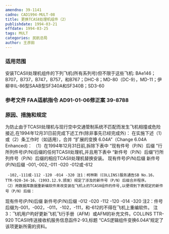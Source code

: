 ```yaml
---
amendno: 39-1141
cadno: CAD1994-MULT-08
title: 更换TCASⅡ处理机组件（2）
publishdate: 1994-03-21
effdate: 1994-03-25
tags: MULT
categories: 民航总局
author: 王彦田
---
```


### 适用范围 
安装TCASⅡ处理机组件的下列飞机(所有系列号)但不限于这些飞机: BAe146；B707，B737，B747，B757，和B767；DHC-8；MD-80（DC-9），MD-11；伊柳辛IL-86型SAAB型SF340A和SF340B；SD3-60

### 参考文件    FAA适航指令 AD91-01-06修正案 39-8788

### 原因、措施和规定 
为防止由于TCASⅡ处理机与现行空中交通管制系统不匹配而发生飞机相撞或危险接近,在1994年12月31日前完成下述工作(除非事先已经完成外)： 
    在实施下述（1）或（2）条工作时（如适用），合并 “扩展的变换 
6.04A”（Change 6.04A Enhanced)：
    （1）在1994年12月31日前,拆除下表中 “现有件号（P/N）后缀 ”行所列件号(P/N)后缀的任何TCASⅡ处理机,并且用下表中 “新件号（P/N）后缀”行所列件号（P/N）后缀的相应TCASⅡ处理机替换安装。 
现有件号(P/N)后缀 新件号(P/N)后缀 -001,-002,-011 -020 -012或-612 
         
     -102,-111或-112 -120 -014 -320 注1：柯林斯（COLLINS)服务通告SB No.16，TTR-920-34-16，（1993.12.9.颁发）规定了涉及的新件号（P/N）后缀合并程序。 
    （2）用数据库数据重新编软件来改变装在飞机上的TCASⅡ组件的件号,以便得到下表规定的新件号（P/N）后缀： 
现有件号(P/N)后缀 新件号(P/N)后缀 -012 -020 -112 -120 -014 -320 
    注2：件号后缀为-001，-002，-011，-102，-111，和-612的不得在飞机上重编软件。 
注3：飞机用户昀好更新飞机飞行手册（AFM）或AFM的补充文件。COLLINS TTR-920 TCASⅡ传送接收机服务信息函件2-93,标题 “CAS逻辑组件变换6.04A”规定了该项更新所需的资料。
